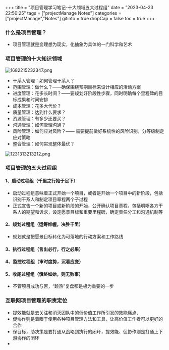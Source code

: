 +++
title = "项目管理学习笔记-十大领域五大过程组"
date = "2023-04-23 22:50:25"
tags = ["projectManage Notes"]
categories = ["projectManage","Notes"]
gitinfo = true
dropCap = false
toc = true
+++

### 什么是项目管理？

- 项目管理就是变理想为现实，化抽象为具体的一门科学和艺术

### 项目管理的十大知识领域

![1682215232347.png](/images/projectNotes/1682215232347.png)

- 干系人管理：如何管理干系人？
- 范围管理：做什么？——确保围绕预期目标来设计相应的活动方案
- 进度管理：花多长时间？——要规划好阶段性步骤，同时明确每个里程碑的目标成果和时间安排
- 成本管理：花多大代价？
- 质量管理：达到什么要求？
- 资源管理：有多少还要买？
- 沟通管理：如何管理沟通？
- 风险管理：如何应对风险？—— 需要提前做好系统性的风险识别，分等级制定应对策略
- 整合管理：如何实现整体最优？

![1231313213212.png](/images/projectNotes/1231313213212.png)

### 项目管理的五大过程组

#### 1、启动过程组（千里之行始于足下）

- 启动过程组意味着正式开始一个项目，或者是开始一个项目中的新阶段，包括识别干系人和制定项目章程两个子过程
- 正式宣告一个新的项目或新阶段的开始，公开确认项目章程，包括明晰各方干系人的期望和诉求，设定愿景目标和重要里程碑，确定责任分工和沟通机制等

#### 2、规划过程组（运筹帷幄，决胜千里）

- 规划就是把愿景目标转化为可落地的行动方案和工作路线

#### 3、执行过程组（言出必行，行之必果）

#### 4、监控过程组（审时度势，沉着应变）

#### 5、收尾过程组（慎终如始，则无败事）

- 不管项目成功与否，“趁热”复盘都是极为重要的一步

### 互联网项目管理的职责定位

- 提效能就是去关注和消灭团队中的低价值工作所引发的效能痛点、
- 促协作则是着眼于使用各种项目管理方法和工具，让高价值工作者可以更好的合作
- 保目标，助决策是要打通从战略到执行的闭环，提效能、促协作则是打通上下游协作的闭环
-
